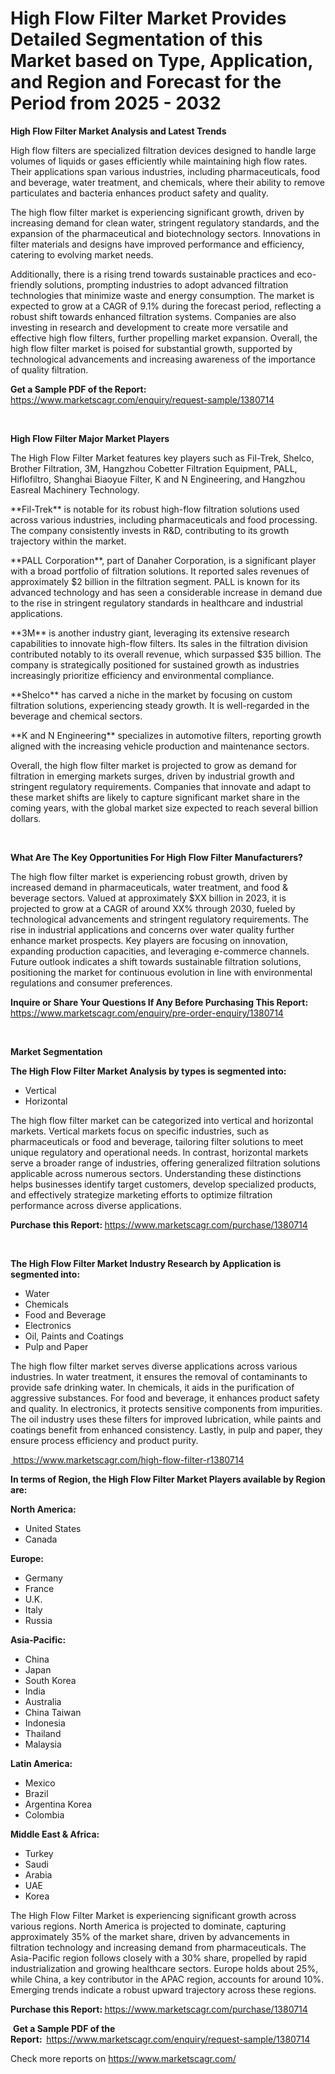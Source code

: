 <p><h1>High Flow Filter Market Provides Detailed Segmentation of this Market based on Type, Application, and Region and Forecast for the Period from 2025 - 2032</h1></p><p><strong>High Flow Filter Market Analysis and Latest Trends</strong></p>
<p><p>High flow filters are specialized filtration devices designed to handle large volumes of liquids or gases efficiently while maintaining high flow rates. Their applications span various industries, including pharmaceuticals, food and beverage, water treatment, and chemicals, where their ability to remove particulates and bacteria enhances product safety and quality. </p><p>The high flow filter market is experiencing significant growth, driven by increasing demand for clean water, stringent regulatory standards, and the expansion of the pharmaceutical and biotechnology sectors. Innovations in filter materials and designs have improved performance and efficiency, catering to evolving market needs. </p><p>Additionally, there is a rising trend towards sustainable practices and eco-friendly solutions, prompting industries to adopt advanced filtration technologies that minimize waste and energy consumption. The market is expected to grow at a CAGR of 9.1% during the forecast period, reflecting a robust shift towards enhanced filtration systems. Companies are also investing in research and development to create more versatile and effective high flow filters, further propelling market expansion. Overall, the high flow filter market is poised for substantial growth, supported by technological advancements and increasing awareness of the importance of quality filtration.</p></p>
<p><strong>Get a Sample PDF of the Report:&nbsp;</strong> <a href="https://www.marketscagr.com/enquiry/request-sample/1380714?utm_campaign=2938&utm_medium=2&utm_source=Github&utm_content=ia&utm_term=11042025&utm_id=high-flow-filter">https://www.marketscagr.com/enquiry/request-sample/1380714</a></p>
<p>&nbsp;</p>
<p><strong>High Flow Filter Major Market Players</strong></p>
<p><p>The High Flow Filter Market features key players such as Fil-Trek, Shelco, Brother Filtration, 3M, Hangzhou Cobetter Filtration Equipment, PALL, Hiflofiltro, Shanghai Biaoyue Filter, K and N Engineering, and Hangzhou Easreal Machinery Technology. </p><p>**Fil-Trek** is notable for its robust high-flow filtration solutions used across various industries, including pharmaceuticals and food processing. The company consistently invests in R&D, contributing to its growth trajectory within the market.</p><p>**PALL Corporation**, part of Danaher Corporation, is a significant player with a broad portfolio of filtration solutions. It reported sales revenues of approximately $2 billion in the filtration segment. PALL is known for its advanced technology and has seen a considerable increase in demand due to the rise in stringent regulatory standards in healthcare and industrial applications.</p><p>**3M** is another industry giant, leveraging its extensive research capabilities to innovate high-flow filters. Its sales in the filtration division contributed notably to its overall revenue, which surpassed $35 billion. The company is strategically positioned for sustained growth as industries increasingly prioritize efficiency and environmental compliance.</p><p>**Shelco** has carved a niche in the market by focusing on custom filtration solutions, experiencing steady growth. It is well-regarded in the beverage and chemical sectors.</p><p>**K and N Engineering** specializes in automotive filters, reporting growth aligned with the increasing vehicle production and maintenance sectors. </p><p>Overall, the high flow filter market is projected to grow as demand for filtration in emerging markets surges, driven by industrial growth and stringent regulatory requirements. Companies that innovate and adapt to these market shifts are likely to capture significant market share in the coming years, with the global market size expected to reach several billion dollars.</p></p>
<p>&nbsp;</p>
<p><strong>What Are The Key Opportunities For High Flow Filter Manufacturers?</strong></p>
<p><p>The high flow filter market is experiencing robust growth, driven by increased demand in pharmaceuticals, water treatment, and food & beverage sectors. Valued at approximately $XX billion in 2023, it is projected to grow at a CAGR of around XX% through 2030, fueled by technological advancements and stringent regulatory requirements. The rise in industrial applications and concerns over water quality further enhance market prospects. Key players are focusing on innovation, expanding production capacities, and leveraging e-commerce channels. Future outlook indicates a shift towards sustainable filtration solutions, positioning the market for continuous evolution in line with environmental regulations and consumer preferences.</p></p>
<p><strong>Inquire or Share Your Questions If Any Before Purchasing This Report:</strong> <a href="https://www.marketscagr.com/enquiry/pre-order-enquiry/1380714?utm_campaign=2938&utm_medium=2&utm_source=Github&utm_content=ia&utm_term=11042025&utm_id=high-flow-filter">https://www.marketscagr.com/enquiry/pre-order-enquiry/1380714</a></p>
<p>&nbsp;</p>
<p><strong>Market Segmentation</strong></p>
<p><strong>The High Flow Filter Market Analysis by types is segmented into:</strong></p>
<p><ul><li>Vertical</li><li>Horizontal</li></ul></p>
<p><p>The high flow filter market can be categorized into vertical and horizontal markets. Vertical markets focus on specific industries, such as pharmaceuticals or food and beverage, tailoring filter solutions to meet unique regulatory and operational needs. In contrast, horizontal markets serve a broader range of industries, offering generalized filtration solutions applicable across numerous sectors. Understanding these distinctions helps businesses identify target customers, develop specialized products, and effectively strategize marketing efforts to optimize filtration performance across diverse applications.</p></p>
<p><strong>Purchase this Report:&nbsp;</strong><a href="https://www.marketscagr.com/purchase/1380714?utm_campaign=2938&utm_medium=2&utm_source=Github&utm_content=ia&utm_term=11042025&utm_id=high-flow-filter">https://www.marketscagr.com/purchase/1380714</a></p>
<p>&nbsp;</p>
<p><strong>The High Flow Filter Market Industry Research by Application is segmented into:</strong></p>
<p><ul><li>Water</li><li>Chemicals</li><li>Food and Beverage</li><li>Electronics</li><li>Oil, Paints and Coatings</li><li>Pulp and Paper</li></ul></p>
<p><p>The high flow filter market serves diverse applications across various industries. In water treatment, it ensures the removal of contaminants to provide safe drinking water. In chemicals, it aids in the purification of aggressive substances. For food and beverage, it enhances product safety and quality. In electronics, it protects sensitive components from impurities. The oil industry uses these filters for improved lubrication, while paints and coatings benefit from enhanced consistency. Lastly, in pulp and paper, they ensure process efficiency and product purity.</p></p>
<p><a href="https://www.marketscagr.com/high-flow-filter-r1380714?utm_campaign=2938&utm_medium=2&utm_source=Github&utm_content=ia&utm_term=11042025&utm_id=high-flow-filter">&nbsp;https://www.marketscagr.com/high-flow-filter-r1380714</a></p>
<p><strong>In terms of Region, the High Flow Filter Market Players available by Region are:</strong></p>
<p>
    <p> <strong> North America: </strong>
        <ul>
            <li>United States</li>
            <li>Canada</li>
        </ul>
        </p> 
    <p> <strong> Europe: </strong>
        <ul>
            <li>Germany</li>
            <li>France</li>
            <li>U.K.</li>
            <li>Italy</li>
            <li>Russia</li>
        </ul>
        </p> 
    <p> <strong> Asia-Pacific: </strong>
        <ul>
            <li>China</li>
            <li>Japan</li>
            <li>South Korea</li>
            <li>India</li>
            <li>Australia</li>
            <li>China Taiwan</li>
            <li>Indonesia</li>
            <li>Thailand</li>
            <li>Malaysia</li>
        </ul>
        </p> 
    <p> <strong> Latin America: </strong>
        <ul>
            <li>Mexico</li>
            <li>Brazil</li>
            <li>Argentina Korea</li>
            <li>Colombia</li>
        </ul>
        </p> 
    <p> <strong> Middle East & Africa: </strong>
        <ul>
            <li>Turkey</li>
            <li>Saudi</li>
            <li>Arabia</li>
            <li>UAE</li>
            <li>Korea</li>
        </ul>
    </p>
    </p>
<p><p>The High Flow Filter Market is experiencing significant growth across various regions. North America is projected to dominate, capturing approximately 35% of the market share, driven by advancements in filtration technology and increasing demand from pharmaceuticals. The Asia-Pacific region follows closely with a 30% share, propelled by rapid industrialization and growing healthcare sectors. Europe holds about 25%, while China, a key contributor in the APAC region, accounts for around 10%. Emerging trends indicate a robust upward trajectory across these regions.</p></p>
<p><strong>Purchase this Report: </strong><a href="https://www.marketscagr.com/purchase/1380714?utm_campaign=2938&utm_medium=2&utm_source=Github&utm_content=ia&utm_term=11042025&utm_id=high-flow-filter">https://www.marketscagr.com/purchase/1380714</a></p>
<p>&nbsp;<strong>Get a Sample PDF of the Report:&nbsp;&nbsp;</strong><a href="https://www.marketscagr.com/enquiry/request-sample/1380714?utm_campaign=2938&utm_medium=2&utm_source=Github&utm_content=ia&utm_term=11042025&utm_id=high-flow-filter">https://www.marketscagr.com/enquiry/request-sample/1380714</a></p>
<p><strong></strong></p>
<p>Check more reports on <a href="https://www.marketscagr.com/?utm_campaign=2938&utm_medium=2&utm_source=Github&utm_content=ia&utm_term=11042025&utm_id=high-flow-filter">https://www.marketscagr.com/</a></p>